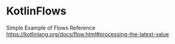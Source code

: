 # KotlinFlows
Simple Example of Flows Reference https://kotlinlang.org/docs/flow.html#processing-the-latest-value
